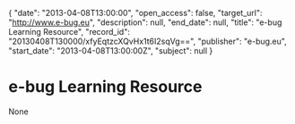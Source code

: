 {
  "date": "2013-04-08T13:00:00", 
  "open_access": false, 
  "target_url": "http://www.e-bug.eu", 
  "description": null, 
  "end_date": null, 
  "title": "e-bug Learning Resource", 
  "record_id": "20130408T130000/xfyEqtzcXQvHx1t6I2sqVg==", 
  "publisher": "e-bug.eu", 
  "start_date": "2013-04-08T13:00:00Z", 
  "subject": null
}

# e-bug Learning Resource

None